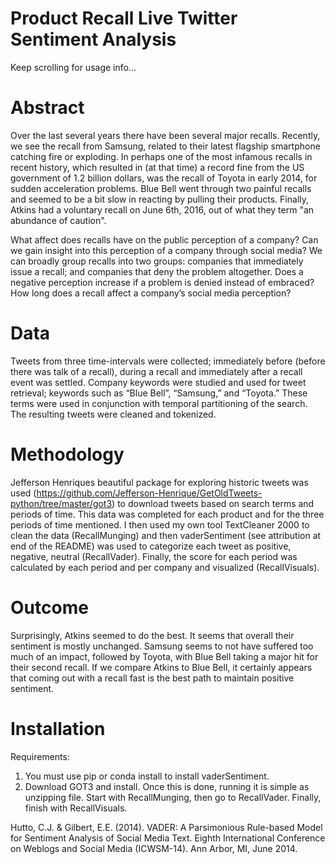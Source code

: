 # Product Recall Live Twitter Sentiment Analysis
Keep scrolling for usage info...
# Abstract
Over the last several years there have been several major recalls. Recently, we see the recall from Samsung, related to their latest flagship smartphone catching fire or exploding. In perhaps one of the most infamous recalls in recent history, which resulted in (at that time) a record fine from the US government of 1.2 billion dollars, was the recall of Toyota in early 2014, for sudden acceleration problems. Blue Bell went through two painful recalls and seemed to be a bit slow in reacting by pulling their products. Finally, Atkins had a voluntary recall on June 6th, 2016, out of what they term "an abundance of caution".

What affect does recalls have on the public perception of a company? Can we gain insight into this perception of a company through social media? We can broadly group recalls into two groups: companies that immediately issue a recall; and companies that deny the problem altogether. Does a negative perception increase if a problem is denied instead of embraced? How long does a recall affect a company’s social media perception?
# Data
Tweets from three time-intervals were collected; immediately before (before there was talk of a recall), during a recall and immediately after a recall event was settled. Company keywords were studied and used for tweet retrieval; keywords such as “Blue Bell”,  “Samsung,” and “Toyota.” These terms were used in conjunction with temporal partitioning of the search.  The resulting tweets were cleaned and tokenized.  
# Methodology
Jefferson Henriques beautiful package for exploring historic tweets was used (https://github.com/Jefferson-Henrique/GetOldTweets-python/tree/master/got3) to download tweets based on search terms and periods of time. This data was completed for each product and for the three periods of time mentioned.
I then used my own tool TextCleaner 2000 to clean the data (RecallMunging) and then vaderSentiment (see attribution at end of the README) was used to categorize each tweet as positive, negative, neutral (RecallVader). 
Finally, the score for each period was calculated by each period and per company and visualized (RecallVisuals).
# Outcome
Surprisingly, Atkins seemed to do the best. It seems that overall their sentiment is mostly unchanged. Samsung seems to not have suffered too much of an impact, followed by Toyota, with Blue Bell taking a major hit for their second recall.
If we compare Atkins to Blue Bell, it certainly appears that coming out with a recall fast is the best path to maintain positive sentiment.
# Installation
Requirements:
1)	You must use pip or conda install to install vaderSentiment.
2)	Download GOT3 and install. 
Once this is done, running it is simple as unzipping file. Start with RecallMunging, then go to RecallVader. Finally, finish with RecallVisuals.

Hutto, C.J. & Gilbert, E.E. (2014). VADER: A Parsimonious Rule-based Model for Sentiment Analysis of Social Media Text. Eighth International Conference on Weblogs and Social Media (ICWSM-14). Ann Arbor, MI, June 2014.
